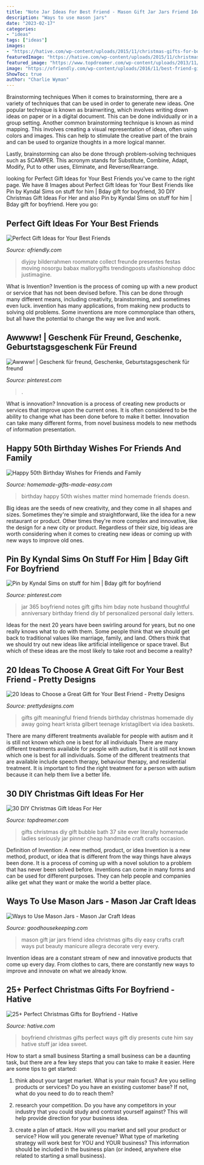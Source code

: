 ```yaml
---
title: "Note Jar Ideas For Best Friend - Mason Gift Jar Jars Friend Idea Christmas Gifts Diy Easy Crafts Craft Ways Put Beauty Manicure Allegra Decorate Very Every"
description: "Ways to use mason jars"
date: "2023-02-17"
categories:
- "ideas"
tags: ["ideas"]
images:
- "https://hative.com/wp-content/uploads/2015/11/christmas-gifts-for-boyfriend/10-christmas-gifts-for-boyfriend.jpg"
featuredImage: "https://hative.com/wp-content/uploads/2015/11/christmas-gifts-for-boyfriend/10-christmas-gifts-for-boyfriend.jpg"
featured_image: "https://www.topdreamer.com/wp-content/uploads/2013/11/Christmas-Gift-for-her12.jpg"
image: "https://ofriendly.com/wp-content/uploads/2016/11/best-friend-gifts/16-best-friend-gifts.jpg"
ShowToc: true
author: "Charlie Wyman"
---
```



Brainstorming techniques
When it comes to brainstorming, there are a variety of techniques that can be used in order to generate new ideas. One popular technique is known as brainwriting, which involves writing down ideas on paper or in a digital document. This can be done individually or in a group setting.
Another common brainstorming technique is known as mind mapping. This involves creating a visual representation of ideas, often using colors and images. This can help to stimulate the creative part of the brain and can be used to organize thoughts in a more logical manner.

Lastly, brainstorming can also be done through problem-solving techniques such as SCAMPER. This acronym stands for Substitute, Combine, Adapt, Modify, Put to other uses, Eliminate, and Reverse/Rearrange.

	

		
looking for Perfect Gift Ideas for Your Best Friends you've came to the right page. We have 8 Images about Perfect Gift Ideas for Your Best Friends like Pin by Kyndal Sims on stuff for him | Bday gift for boyfriend, 30 DIY Christmas Gift Ideas For Her and also Pin by Kyndal Sims on stuff for him | Bday gift for boyfriend. Here you go:
		
    
## Perfect Gift Ideas For Your Best Friends

<img loading=lazy src="https://ofriendly.com/wp-content/uploads/2016/11/best-friend-gifts/16-best-friend-gifts.jpg" onerror="this.onerror=null;this.src='https://tse2.mm.bing.net/th?id=OIP.fKu2b7uOa8N3Y0LLoOZQwwHaJ5&amp;pid=15.1';" alt="Perfect Gift Ideas for Your Best Friends">

_Source: ofriendly.com_

>diyjoy bilderrahmen roommate collect freunde presentes festas moving nosorgu babax mallorygifts trendingposts ufashionshop ddoc justimagine. 

	

What is Invention?
Invention is the process of coming up with a new product or service that has not been devised before. This can be done through many different means, including creativity, brainstorming, and sometimes even luck. invention has many applications, from making new products to solving old problems. Some inventions are more commonplace than others, but all have the potential to change the way we live and work.

    
## Awwww! | Geschenk Für Freund, Geschenke, Geburtstagsgeschenk Für Freund

<img loading=lazy src="https://i.pinimg.com/736x/0b/6d/55/0b6d550645f17d4b05a382679b125955.jpg" onerror="this.onerror=null;this.src='https://tse4.mm.bing.net/th?id=OIP.PaYI3-HB3H3_fybCtIMNFQHaNJ&amp;pid=15.1';" alt="Awwww! | Geschenk für freund, Geschenke, Geburtstagsgeschenk für freund">

_Source: pinterest.com_

>. 

	

What is innovation?
Innovation is a process of creating new products or services that improve upon the current ones. It is often considered to be the ability to change what has been done before to make it better. Innovation can take many different forms, from novel business models to new methods of information presentation.

    
## Happy 50th Birthday Wishes For Friends And Family

<img loading=lazy src="https://www.homemade-gifts-made-easy.com/image-files/happy-birthday-images-mind-over-matter-600x900.jpg" onerror="this.onerror=null;this.src='https://tse3.mm.bing.net/th?id=OIP.w5fh-G9GMa9W4CIe5b5INgHaLH&amp;pid=15.1';" alt="Happy 50th Birthday Wishes for Friends and Family">

_Source: homemade-gifts-made-easy.com_

>birthday happy 50th wishes matter mind homemade friends doesn. 

	

Big ideas are the seeds of new creativity, and they come in all shapes and sizes. Sometimes they're simple and straightforward, like the idea for a new restaurant or product. Other times they're more complex and innovative, like the design for a new city or product. Regardless of their size, big ideas are worth considering when it comes to creating new ideas or coming up with new ways to improve old ones.

    
## Pin By Kyndal Sims On Stuff For Him | Bday Gift For Boyfriend

<img loading=lazy src="https://i.pinimg.com/736x/5f/ca/7c/5fca7c4d6d49df132285c9919bfe877e.jpg" onerror="this.onerror=null;this.src='https://tse2.mm.bing.net/th?id=OIP.JK5sz97dm4NRGjhSnoEYfAHaJ3&amp;pid=15.1';" alt="Pin by Kyndal Sims on stuff for him | Bday gift for boyfriend">

_Source: pinterest.com_

>jar 365 boyfriend notes gift gifts him bday note husband thoughtful anniversary birthday friend diy bf personalized personal daily letters. 

	

Ideas for the next 20 years have been swirling around for years, but no one really knows what to do with them. Some people think that we should get back to traditional values like marriage, family, and land. Others think that we should try out new ideas like artificial intelligence or space travel. But which of these ideas are the most likely to take root and become a reality?

    
## 20 Ideas To Choose A Great Gift For Your Best Friend - Pretty Designs

<img loading=lazy src="http://www.prettydesigns.com/wp-content/uploads/2015/12/Meaningful-Gift.jpg" onerror="this.onerror=null;this.src='https://tse4.mm.bing.net/th?id=OIP.uu_7T50iUaFVrk9lJPxpDgHaLG&amp;pid=15.1';" alt="20 Ideas to Choose a Great Gift for Your Best Friend - Pretty Designs">

_Source: prettydesigns.com_

>gifts gift meaningful friend friends birthday christmas homemade diy away going heart krista gilbert teenage kristagilbert via idea baskets. 

	

There are many different treatments available for people with autism and it is still not known which one is best for all individuals
There are many different treatments available for people with autism, but it is still not known which one is best for all individuals. Some of the different treatments that are available include speech therapy, behaviour therapy, and residential treatment. It is important to find the right treatment for a person with autism because it can help them live a better life.

    
## 30 DIY Christmas Gift Ideas For Her

<img loading=lazy src="https://www.topdreamer.com/wp-content/uploads/2013/11/Christmas-Gift-for-her12.jpg" onerror="this.onerror=null;this.src='https://tse1.mm.bing.net/th?id=OIP.eDg-rf3y4Sp0kxktz_dq8AHaLY&amp;pid=15.1';" alt="30 DIY Christmas Gift Ideas For Her">

_Source: topdreamer.com_

>gifts christmas diy gift bubble bath 37 site ever literally homemade ladies seriously jar pinner cheap handmade craft crafts occasion. 

	

Definition of Invention: A new method, product, or idea
Invention is a new method, product, or idea that is different from the way things have always been done. It is a process of coming up with a novel solution to a problem that has never been solved before. Inventions can come in many forms and can be used for different purposes. They can help people and companies alike get what they want or make the world a better place.

    
## Ways To Use Mason Jars - Mason Jar Craft Ideas

<img loading=lazy src="http://ghk.h-cdn.co/assets/cm/15/11/54ff8b9bcbf08-2-mason-jar-beauty-xln.jpg" onerror="this.onerror=null;this.src='https://tse3.mm.bing.net/th?id=OIP.ObFkcqNVx8nOnO4McIynjgHaLA&amp;pid=15.1';" alt="Ways to Use Mason Jars - Mason Jar Craft Ideas">

_Source: goodhousekeeping.com_

>mason gift jar jars friend idea christmas gifts diy easy crafts craft ways put beauty manicure allegra decorate very every. 

	

Invention ideas are a constant stream of new and innovative products that come up every day. From clothes to cars, there are constantly new ways to improve and innovate on what we already know. 

    
## 25+ Perfect Christmas Gifts For Boyfriend - Hative

<img loading=lazy src="https://hative.com/wp-content/uploads/2015/11/christmas-gifts-for-boyfriend/10-christmas-gifts-for-boyfriend.jpg" onerror="this.onerror=null;this.src='https://tse2.mm.bing.net/th?id=OIP.jyNZisJyh1RN0h6PYWKSUQHaJ5&amp;pid=15.1';" alt="25+ Perfect Christmas Gifts for Boyfriend - Hative">

_Source: hative.com_

>boyfriend christmas gifts perfect ways gift diy presents cute him say hative stuff jar idea sweet. 

	

How to start a small business
Starting a small business can be a daunting task, but there are a few key steps that you can take to make it easier. Here are some tips to get started:
1. think about your target market. What is your main focus? Are you selling products or services? Do you have an existing customer base? If not, what do you need to do to reach them?

2. research your competition. Do you have any competitors in your industry that you could study and contrast yourself against? This will help provide direction for your business idea.

3. create a plan of attack. How will you market and sell your product or service? How will you generate revenue? What type of marketing strategy will work best for YOU and YOUR business? This information should be included in the business plan (or indeed, anywhere else related to starting a small business).

